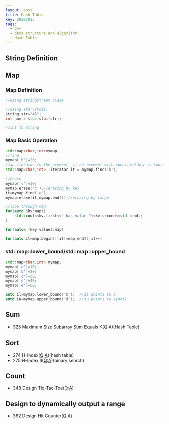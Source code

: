 ```yaml
---
layout: post
title: Hash Table
key: 20201015
tags:
  - C++
  - data structure and algorithm
  - Hash Table
---
```


## String Definition

## Map
### Map Definition

```c++
//using stringstream class

//using std::stoi()
string str="45";
int num = std::stoi(str);

//int to string


```
<!--more-->

### Map Basic Operation
```c++
std::map<char,int>mymap;
//find
mymap['b']=20;
//an iterator to the element, if an element with specified key is found or map::end otherwise.
std::map<char,int>::iterator it = mymap.find('b');

//erase
mymap['c']=30;
mymap.erase('c');//erasing by key
it=mymap.find('e');
mymap.erase(it,mymap.end());//erasing by range

//loop through map
for(auto &kv:map){
	std::cout<<kv.first<<" has value "<<kv.second<<std::endl;
}

for(auto& [key,value]:map)

for(auto it=map.begin();it!=map.end();it++)

```

### std::map::lower_bound/std::map::upper_bound

```c++
std::map<char,int> mymap;
mymap['a']=10;
mymap['b']=20;
mymap['c']=30;
mymap['d']=40;
mymap['e']=50;

auto il=mymap.lower_bound('b');  //il points to b
auto iu=mymap.upper_bound('d');  //iu points to e(not)
```

## Sum
* 325 Maximum Size Subarray Sum Equals K([Q](https://leetcode.com/problems/maximum-size-subarray-sum-equals-k/):[A]())(Hash Table)


## Sort
* 274 H-Index([Q](https://leetcode.com/problems/h-index/):[A]())(hash table)
* 275 H-Index II([Q](https://leetcode.com/problems/h-index-ii/):[A]())(binary search)

## Count
* 348 Design Tic-Tac-Toe([Q](https://leetcode.com/problems/design-tic-tac-toe/):[A]())

## Design to dynamically output a range
* 362 Design Hit Counter([Q](https://leetcode.com/problems/design-hit-counter/):[A]())

